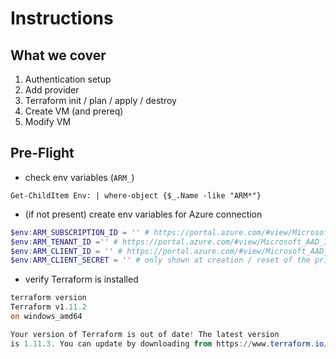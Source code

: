 # Instructions

## What we cover

1. Authentication setup
2. Add provider
3. Terraform init / plan / apply / destroy
4. Create VM (and prereq)
5. Modify VM 

## Pre-Flight

- check env variables (`ARM_`)

```powershhell
Get-ChildItem Env: | where-object {$_.Name -like "ARM*"}
```

- (if not present) create env variables for Azure connection

```powershell
$env:ARM_SUBSCRIPTION_ID = '' # https://portal.azure.com/#view/Microsoft_Azure_Billing/SubscriptionsBladeV2
$env:ARM_TENANT_ID ='' # https://portal.azure.com/#view/Microsoft_AAD_IAM/ActiveDirectoryMenuBlade/~/Overview
$env:ARM_CLIENT_ID = '' # https://portal.azure.com/#view/Microsoft_AAD_IAM/ActiveDirectoryMenuBlade/~/RegisteredApps --> All Aplications --> find the service principal
$env:ARM_CLIENT_SECRET = '' # only shown at creation / reset of the principal (must be kept in secret manager!)
```

- verify Terraform is installed

```powershell
terraform version
Terraform v1.11.2
on windows_amd64

Your version of Terraform is out of date! The latest version
is 1.11.3. You can update by downloading from https://www.terraform.io/downloads.html
```


